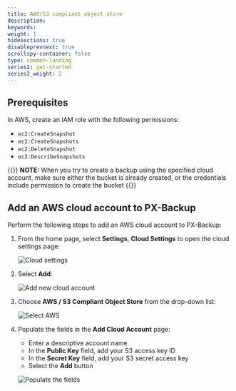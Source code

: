 ```yaml
---
title: AWS/S3 compliant object store
description:
keywords:
weight: 1
hidesections: true
disableprevnext: true
scrollspy-container: false
type: common-landing
series2: get-started
series2_weight: 2
---
```


## Prerequisites

In AWS, create an IAM role with the following permissions:

  * `ec2:CreateSnapshot`
  * `ec2:CreateSnapshots`
  * `ec2:DeleteSnapshot`
  * `ec2:DescribeSnapshots`

<!-- Should we move the following note to the "Create and restore backups" section? --->

{{<info>}}
**NOTE:** When you try to create a backup using the specified cloud account, make sure either the bucket is already created, or the credentials include permission to create the bucket
{{</info>}}

## Add an AWS cloud account to PX-Backup

Perform the following steps to add an AWS cloud account to PX-Backup:

1. From the home page, select **Settings**, **Cloud Settings** to open the cloud settings page:

    ![Cloud settings](/img/cloud-settings.png)

2. Select **Add**:

    ![Add new cloud account](/img/add-new-cloud-account.png)

3. Choose **AWS / S3 Compliant Object Store** from the drop-down list:

    ![Select AWS](/img/choose-aws-s3-compliant-object-store.png)

4. Populate the fields in the **Add Cloud Account** page:

    * Enter a descriptive account name
    * In the **Public Key** field, add your S3 access key ID
    * In the **Secret Key** field, add your S3 secret access key
    * Select the **Add** button

    ![Populate the fields](/img/aws-credential.png)